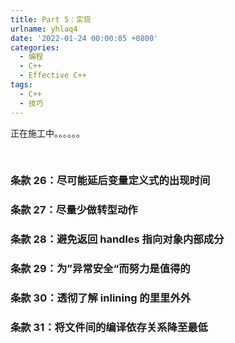 ```yaml
---
title: Part 5：实现
urlname: yhlaq4
date: '2022-01-24 00:00:05 +0800'
categories:
  - 编程
  - C++
  - Effective C++
tags:
  - C++
  - 技巧
---
```


正在施工中。。。。。。
​

<!-- more -->

​

### 条款 26：尽可能延后变量定义式的出现时间

### 条款 27：尽量少做转型动作

### 条款 28：避免返回 handles 指向对象内部成分

### 条款 29：为”异常安全“而努力是值得的

### 条款 30：透彻了解 inlining 的里里外外

### 条款 31：将文件间的编译依存关系降至最低
